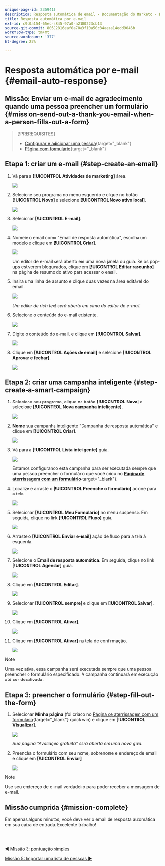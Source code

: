 ```yaml
---
unique-page-id: 2359416
description: Resposta automática de email - Documentação do Marketo - Documentação do produto
title: Resposta automática por e-mail
exl-id: c9c0a154-65ec-4845-97a0-a2100223cb13
source-git-commit: 80512816eaf0a70a3f10a50c34aeea14edd9046b
workflow-type: tm+mt
source-wordcount: '377'
ht-degree: 25%

---
```


# Resposta automática por e-mail {#email-auto-response}

## Missão: Enviar um e-mail de agradecimento quando uma pessoa preencher um formulário {#mission-send-out-a-thank-you-email-when-a-person-fills-out-a-form}

>[!PREREQUISITES]
>
>* [Configurar e adicionar uma pessoa](/help/marketo/getting-started/quick-wins/get-set-up-and-add-a-person.md){target="_blank"}
>* [Página com formulário](/help/marketo/getting-started/quick-wins/landing-page-with-a-form.md){target="_blank"}


## Etapa 1: &#x200B;criar um e-mail {#step-create-an-email}

1. Vá para a **[!UICONTROL Atividades de marketing]** área.

   ![](assets/email-auto-response-1.png)

1. Selecione seu programa no menu esquerdo e clique no botão **[!UICONTROL Novo]** e selecione **[!UICONTROL Novo ativo local]**.

   ![](assets/email-auto-response-2.png)

1. Selecionar **[!UICONTROL E-mail]**.

   ![](assets/email-auto-response-3.png)

1. Nomeie o email como &quot;Email de resposta automática&quot;, escolha um modelo e clique em **[!UICONTROL Criar]**.

   ![](assets/email-auto-response-4.png)

   Um editor de e-mail será aberto em uma nova janela ou guia. Se os pop-ups estiverem bloqueados, clique em **[!UICONTROL Editar rascunho]** na página de resumo do ativo para acessar o email.

1. Insira uma linha de assunto e clique duas vezes na área editável do email.

   ![](assets/email-auto-response-5.png)

   _Um editor de rich text será aberto em cima do editor de e-mail._

1. Selecione o conteúdo do e-mail existente.

   ![](assets/email-auto-response-6.png)

1. Digite o conteúdo do e-mail. e clique em **[!UICONTROL Salvar]**.

   ![](assets/email-auto-response-7.png)

1. Clique em **[!UICONTROL Ações de email]** e selecione **[!UICONTROL Aprovar e fechar]**.

   ![](assets/email-auto-response-8.png)

## Etapa 2: &#x200B;criar uma campanha inteligente {#step-create-a-smart-campaign}

1. Selecione seu programa, clique no botão **[!UICONTROL Novo]** e selecione **[!UICONTROL Nova campanha inteligente]**.

   ![](assets/email-auto-response-9.png)

1. **Nome** sua campanha inteligente &quot;Campanha de resposta automática&quot; e clique em **[!UICONTROL Criar]**.

   ![](assets/email-auto-response-10.png)

1. Vá para a **[!UICONTROL Lista inteligente]** guia.

   ![](assets/email-auto-response-11.png)

   Estamos configurando esta campanha para ser executada sempre que uma pessoa preencher o formulário que você criou no [**Página de aterrissagem com um formulário**](/help/marketo/getting-started/quick-wins/landing-page-with-a-form.md){target="_blank"}.

1. Localize e arraste o **[!UICONTROL Preenche o formulário]** acione para a tela.

   ![](assets/email-auto-response-12.png)

1. Selecionar **[!UICONTROL Meu Formulário]** no menu suspenso. Em seguida, clique no link **[!UICONTROL Fluxo]** guia.

   ![](assets/email-auto-response-13.png)

1. Arraste o **[!UICONTROL Enviar e-mail]** ação de fluxo para a tela à esquerda.

   ![](assets/email-auto-response-14.png)

1. Selecione o **Email de resposta automática**. Em seguida, clique no link **[!UICONTROL Agendar]** guia.

   ![](assets/email-auto-response-15.png)

1. Clique em **[!UICONTROL Editar]**.

   ![](assets/email-auto-response-16.png)

1. Selecionar **[!UICONTROL sempre]** e clique em **[!UICONTROL Salvar]**.

   ![](assets/email-auto-response-17.png)

1. Clique em **[!UICONTROL Ativar]**.

   ![](assets/email-auto-response-18.png)

1. Clique em **[!UICONTROL Ativar]** na tela de confirmação.

   ![](assets/email-auto-response-19.png)

>[!NOTE]
>
>Uma vez ativa, essa campanha será executada sempre que uma pessoa preencher o formulário especificado. A campanha continuará em execução até ser desativada.

## Etapa 3: preencher o formulário {#step-fill-out-the-form}

1. Selecionar **Minha página** (foi criado no [Página de aterrissagem com um formulário](/help/marketo/getting-started/quick-wins/landing-page-with-a-form.md){target="_blank"} quick win) e clique em **[!UICONTROL Visualizar]**.

   ![](assets/email-auto-response-20.png)

   _Sua página &quot;Avaliação gratuita&quot; será aberta em uma nova guia._

1. Preencha o formulário com seu nome, sobrenome e endereço de email e clique em **[!UICONTROL Enviar]**.

   ![](assets/email-auto-response-21.png)

>[!NOTE]
>
>Use seu endereço de e-mail verdadeiro para poder receber a mensagem de e-mail.

## Missão cumprida {#mission-complete}

Em apenas alguns minutos, você deve ver o email de resposta automática em sua caixa de entrada. Excelente trabalho!

<br> 

[◄ Missão 3: pontuação simples](/help/marketo/getting-started/quick-wins/simple-scoring.md)

[Missão 5: Importar uma lista de pessoas ►](/help/marketo/getting-started/quick-wins/import-a-list-of-people.md)
